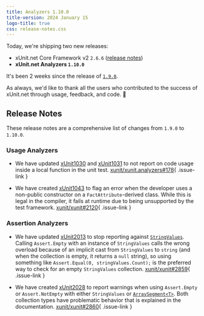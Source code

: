 ```yaml
---
title: Analyzers 1.10.0
title-version: 2024 January 15
logo-title: true
css: release-notes.css
---
```


Today, we're shipping two new releases:

* xUnit.net Core Framework v2 `2.6.6` ([release notes](/releases/v2/2.6.6))
* **xUnit.net Analyzers `1.10.0`**

It's been 2 weeks since the release of [`1.9.0`](/releases/analyzers/1.9.0).

As always, we'd like to thank all the users who contributed to the success of xUnit.net through usage, feedback, and code. 🎉

## Release Notes

These release notes are a comprehensive list of changes from `1.9.0` to `1.10.0`.

### Usage Analyzers

* We have updated [xUnit1030](/xunit.analyzers/rules/xUnit1030) and [xUnit1031](/xunit.analyzers/rules/xUnit1031) to not report on code usage inside a local function in the unit test. [xunit/xunit.analyzers#178](https://github.com/xunit/xunit.analyzers/pull/178){ .issue-link }

* We have created [xUnit1043](/xunit.analyzers/rules/xUnit1043) to flag an error when the developer uses a non-public constructor on a `FactAttribute`-derived class. While this is legal in the compiler, it fails at runtime due to being unsupported by the test framework. [xunit/xunit#2120](https://github.com/xunit/xunit/issues/2120){ .issue-link }

### Assertion Analyzers

* We have updated [xUnit2013](/xunit.analyzers/rules/xUnit2013) to stop reporting against [`StringValues`](https://learn.microsoft.com/dotnet/api/microsoft.extensions.primitives.stringvalues). Calling `Assert.Empty` with an instance of `StringValues` calls the wrong overload because of an implicit cast from `StringValues` to `string` (and when the collection is empty, it returns a `null` string), so using something like `Assert.Equal(0, stringValues.Count);` is the preferred way to check for an empty `StringValues` collection. [xunit/xunit#2859](https://github.com/xunit/xunit/issues/2859){ .issue-link }

* We have created [xUnit2028](/xunit.analyzers/rules/xUnit2028) to report warnings when using `Assert.Empty` or `Assert.NotEmpty` with either `StringValues` or [`ArraySegment<T>`](https://learn.microsoft.com/dotnet/api/system.arraysegment-1). Both collection types have problematic behavior that is explained in the documentation. [xunit/xunit#2860](https://github.com/xunit/xunit/issues/2860){ .issue-link }
